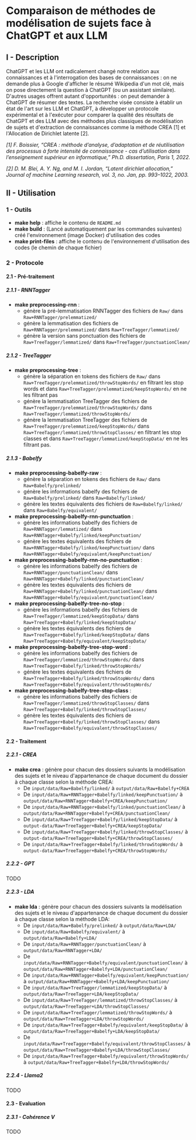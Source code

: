 # Comparaison de méthodes de modélisation de sujets face à ChatGPT et aux LLM
## I - Description
ChatGPT et les LLM ont radicalement changé notre relation aux connaissances et à l'interrogation des bases de connaissances : on ne demande plus à Google d'afficher le résumé Wikipedia d'un mot clé, mais on pose directement la question à ChatGPT (ou un assistant similaire). D'autres usages offrent autant d'opportunités : on peut demander à ChatGPT de résumer des textes. La recherche visée consiste à établir un état de l'art sur les LLM et ChatGPT, à développer un protocole expérimental et à l'exécuter pour comparer la qualité des résultats de ChatGPT et des LLM avec des méthodes plus classiques de modélisation de sujets et d'extraction de connaissances comme la méthode CREA [1] et l'Allocation de Dirichlet latente [2].

*[1]  F. Boissier, “CREA : méthode d’analyse, d’adaptation et de réutilisation des processus à forte intensité de connaissance - cas d’utilisation dans l’enseignement supérieur en informatique,” Ph.D. dissertation, Paris 1, 2022.*

*[2] D. M. Blei, A. Y. Ng, and M. I. Jordan, “Latent dirichlet allocation,” Journal of machine Learning research, vol. 3, no. Jan, pp. 993–1022, 2003.*

## II - Utilisation
### 1 - Outils
- **make help** : affiche le contenu de `README.md`
- **make build** : (Lancé automatiquement par les commandes suivantes) créé l'environnement (image Docker) d'utilisation des codes
- **make print-files** : affiche le contenu de l'environnement d'utilisation des codes (le chemin de chaque fichier)
### 2 - Protocole
#### 2.1 - Pré-traitement
##### 2.1.1 - RNNTagger
- **make preprocessing-rnn** :
    - génère la pré-lemmatisation RNNTagger des fichiers de `Raw/` dans `Raw+RNNTagger/prelemmatized/`
    - génère la lemmatisation des fichiers de `Raw+RNNTagger/prelemmatized/` dans `Raw+TreeTagger/lemmatized/`
    - génère la version sans ponctuation des fichiers de `Raw+TreeTagger/lemmatized/` dans `Raw+TreeTagger/punctuationClean/`
##### 2.1.2 - TreeTagger
- **make preprocessing-tree** :
    - génère la séparation en tokens des fichiers de `Raw/` dans `Raw+TreeTagger/prelemmatized/throwStopWords/` en filtrant les stop words et dans `Raw+TreeTagger/prelemmatized/keepStopWords/` en ne les filtrant pas
    - génère la lemmatisation TreeTagger des fichiers de `Raw+TreeTagger/prelemmatized/throwStopWords/` dans `Raw+TreeTagger/lemmatized/throwStopWords/`
    - génère la lemmatisation TreeTagger des fichiers de `Raw+TreeTagger/prelemmatized/keepStopWords/` dans `Raw+TreeTagger/lemmatized/throwStopClasses/` en filtrant les stop classes et dans `Raw+TreeTagger/lemmatized/keepStopData/` en ne les filtrant pas.
##### 2.1.3 - Babelfy
- **make preprocessing-babelfy-raw** :
    - génère la séparation en tokens des fichiers de `Raw/` dans `Raw+Babelfy/prelinked/`
    - génère les informations babelfy des fichiers de `Raw+Babelfy/prelinked/` dans `Raw+Babelfy/linked/`
    - génère les textes équivalents des fichiers de `Raw+Babelfy/linked/` dans `Raw+Babelfy/equivalent/`
- **make preprocessing-babelfy-rnn-punctuation** :
    - génère les informations babelfy des fichiers de `Raw+RNNTagger/lemmatized/` dans `Raw+RNNTagger+Babelfy/linked/keepPunctuation/`
    - génère les textes équivalents des fichiers de `Raw+RNNTagger+Babelfy/linked/keepPunctuation/` dans `Raw+RNNTagger+Babelfy/equivalent/keepPunctuation/`
- **make preprocessing-babelfy-rnn-no-punctuation** :
    - génère les informations babelfy des fichiers de `Raw+RNNTagger/punctuationClean/` dans `Raw+RNNTagger+Babelfy/linked/punctuationClean/`
    - génère les textes équivalents des fichiers de `Raw+RNNTagger+Babelfy/linked/punctuationClean/` dans `Raw+RNNTagger+Babelfy/equivalent/punctuationClean/`
- **make preprocessing-babelfy-tree-no-stop** :
    - génère les informations babelfy des fichiers de `Raw+TreeTagger/lemmatized/keepStopData/` dans `Raw+TreeTagger+Babelfy/linked/keepStopData/`
    - génère les textes équivalents des fichiers de `Raw+TreeTagger+Babelfy/linked/keepStopData/` dans `Raw+TreeTagger+Babelfy/equivalent/keepStopData/`
- **make preprocessing-babelfy-tree-stop-word** :
    - génère les informations babelfy des fichiers de `Raw+TreeTagger/lemmatized/throwStopWords/` dans `Raw+TreeTagger+Babelfy/linked/throwStopWords/`
    - génère les textes équivalents des fichiers de `Raw+TreeTagger+Babelfy/linked/throwStopWords/` dans `Raw+TreeTagger+Babelfy/equivalent/throwStopWords/`
- **make preprocessing-babelfy-tree-stop-class** :
    - génère les informations babelfy des fichiers de `Raw+TreeTagger/lemmatized/throwStopClasses/` dans `Raw+TreeTagger+Babelfy/linked/throwStopClasses/`
    - génère les textes équivalents des fichiers de `Raw+TreeTagger+Babelfy/linked/throwStopClasses/` dans `Raw+TreeTagger+Babelfy/equivalent/throwStopClasses/`
#### 2.2 - Traitement
##### 2.2.1 - CREA
- **make crea** :
    génère pour chacun des dossiers suivants la modélisation des sujets et le niveau d'appartenance de chaque document du dossier à chaque classe selon la méthode CREA:
    - De `input/data/Raw+Babelfy/linked/` à `output/data/Raw+Babelfy+CREA`
    - De `input/data/Raw+RNNTagger+Babelfy/linked/keepPunctuation/` à `output/data/Raw+RNNTagger+Babelfy+CREA/keepPunctuation/`
    - De `input/data/Raw+RNNTagger+Babelfy/linked/punctuationClean/` à `output/data/Raw+RNNTagger+Babelfy+CREA/punctuationClean/`
    - De `input/data/Raw+TreeTagger+Babelfy/linked/keepStopData/` à `output-data/Raw+TreeTagger+Babelfy+CREA/keepStopData/`
    - De `input/data/Raw+TreeTagger+Babelfy/linked/throwStopClasses/` à `output-data/Raw+TreeTagger+Babelfy+CREA/throwStopClasses/`
    - De `input/data/Raw+TreeTagger+Babelfy/linked/throwStopWords/` à `output-data/Raw+TreeTagger+Babelfy+CREA/throwStopWords/`
##### 2.2.2 - GPT
TODO
##### 2.2.3 - LDA
- **make lda** :
    génère pour chacun des dossiers suivants la modélisation des sujets et le niveau d'appartenance de chaque document du dossier à chaque classe selon la méthode LDA:
    - De `input/data/Raw+Babelfy/prelinked/` à `output/data/Raw+LDA/`
    - De `input/data/Raw+Babelfy/equivalent/` à `output/data/Raw+Babelfy+LDA/`
    - De `input/data/Raw+RNNTagger/punctuationClean/` à `output/data/Raw+RNNTagger+LDA/`
    - De `input/data/Raw+RNNTagger+Babelfy/equivalent/punctuationClean/` à `output/data/Raw+RNNTagger+Babelfy+LDA/punctuationClean/`
    - De `input/data/Raw+RNNTagger+Babelfy/equivalent/keepPunctuation/` à `output/data/Raw+RNNTagger+Babelfy+LDA/keepPunctuation/`
    - De `input/data/Raw+TreeTagger/lemmatized/keepStopData/` à `output/data/Raw+TreeTagger+LDA/keepStopData/`
    - De `input/data/Raw+TreeTagger/lemmatized/throwStopClasses/` à `output/data/Raw+TreeTagger+LDA/throwStopClasses/`
    - De `input/data/Raw+TreeTagger/lemmatized/throwStopWords/` à `output/data/Raw+TreeTagger+LDA/throwStopWords/`
    - De `input/data/Raw+TreeTagger+Babelfy/equivalent/keepStopData/` à `output/data/Raw+TreeTagger+Babelfy+LDA/keepStopData/`
    - De `input/data/Raw+TreeTagger+Babelfy/equivalent/throwStopClasses/` à `output/data/Raw+TreeTagger+Babelfy+LDA/throwStopClasses/`
    - De `input/data/Raw+TreeTagger+Babelfy/equivalent/throwStopWords/` à `output/data/Raw+TreeTagger+Babelfy+LDA/throwStopWords/`
##### 2.2.4 - Llama2
TODO
#### 2.3 - Evaluation
##### 2.3.1 - Cohérence V
TODO